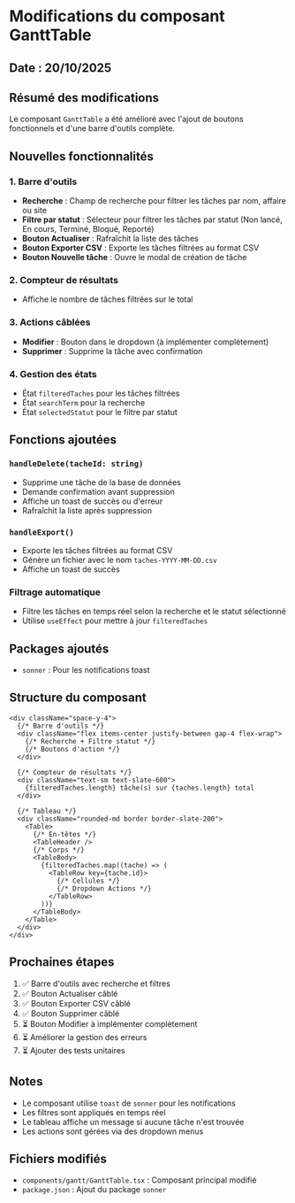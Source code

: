 # Modifications du composant GanttTable

## Date : 20/10/2025

## Résumé des modifications

Le composant `GanttTable` a été amélioré avec l'ajout de boutons fonctionnels et d'une barre d'outils complète.

## Nouvelles fonctionnalités

### 1. Barre d'outils
- **Recherche** : Champ de recherche pour filtrer les tâches par nom, affaire ou site
- **Filtre par statut** : Sélecteur pour filtrer les tâches par statut (Non lancé, En cours, Terminé, Bloqué, Reporté)
- **Bouton Actualiser** : Rafraîchit la liste des tâches
- **Bouton Exporter CSV** : Exporte les tâches filtrées au format CSV
- **Bouton Nouvelle tâche** : Ouvre le modal de création de tâche

### 2. Compteur de résultats
- Affiche le nombre de tâches filtrées sur le total

### 3. Actions câblées
- **Modifier** : Bouton dans le dropdown (à implémenter complètement)
- **Supprimer** : Supprime la tâche avec confirmation

### 4. Gestion des états
- État `filteredTaches` pour les tâches filtrées
- État `searchTerm` pour la recherche
- État `selectedStatut` pour le filtre par statut

## Fonctions ajoutées

### `handleDelete(tacheId: string)`
- Supprime une tâche de la base de données
- Demande confirmation avant suppression
- Affiche un toast de succès ou d'erreur
- Rafraîchit la liste après suppression

### `handleExport()`
- Exporte les tâches filtrées au format CSV
- Génère un fichier avec le nom `taches-YYYY-MM-DD.csv`
- Affiche un toast de succès

### Filtrage automatique
- Filtre les tâches en temps réel selon la recherche et le statut sélectionné
- Utilise `useEffect` pour mettre à jour `filteredTaches`

## Packages ajoutés
- `sonner` : Pour les notifications toast

## Structure du composant

```tsx
<div className="space-y-4">
  {/* Barre d'outils */}
  <div className="flex items-center justify-between gap-4 flex-wrap">
    {/* Recherche + Filtre statut */}
    {/* Boutons d'action */}
  </div>

  {/* Compteur de résultats */}
  <div className="text-sm text-slate-600">
    {filteredTaches.length} tâche(s) sur {taches.length} total
  </div>

  {/* Tableau */}
  <div className="rounded-md border border-slate-200">
    <Table>
      {/* En-têtes */}
      <TableHeader />
      {/* Corps */}
      <TableBody>
        {filteredTaches.map((tache) => (
          <TableRow key={tache.id}>
            {/* Cellules */}
            {/* Dropdown Actions */}
          </TableRow>
        ))}
      </TableBody>
    </Table>
  </div>
</div>
```

## Prochaines étapes

1. ✅ Barre d'outils avec recherche et filtres
2. ✅ Bouton Actualiser câblé
3. ✅ Bouton Exporter CSV câblé
4. ✅ Bouton Supprimer câblé
5. ⏳ Bouton Modifier à implémenter complètement
6. ⏳ Améliorer la gestion des erreurs
7. ⏳ Ajouter des tests unitaires

## Notes

- Le composant utilise `toast` de `sonner` pour les notifications
- Les filtres sont appliqués en temps réel
- Le tableau affiche un message si aucune tâche n'est trouvée
- Les actions sont gérées via des dropdown menus

## Fichiers modifiés

- `components/gantt/GanttTable.tsx` : Composant principal modifié
- `package.json` : Ajout du package `sonner`

